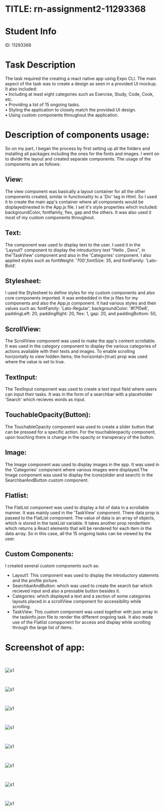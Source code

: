# TITLE: rn-assignment2-11293368

# Student Info

ID: 11293368

# Task Description

The task required the creating a react native app using Expo CLI. The main aspect of the task was to create a design as seen in a provided UI mockup.
It also included: 
<br>
• Including at least eight categories such as Exercise, Study, Code, Cook, etc.<br>
• Providing a list of 15 ongoing tasks.<br>
• Styling the application to closely match the provided UI design.<br>
• Using custom components throughout the application.<br>

# Description of components usage:

So on my part, I began the process by first setting up all the folders and installing all packages including the ones for the fonts and images. I went on to divide the layout and created separate components. The usage of the components are as follows:
<br>
## View:
The view component was basically a layout container for all the other components created, similar in functionality to a 'Div' tag in Html. So I used it to create the main app's container where all components would be displayed/nested in the App.js file. I set it's style properties which included: backgroundColor, fontfamily, flex, gap and the others. It was also used it most of my custom components throughout.
## Text:
The component was used to display text to the user. I used it in the 'Layout1' component to display the introductory text "Hello , Devs", in the'TaskView' component and also in the 'Categories' component. I also applied styles such as fontWeight: '700',fontSize: 35, and fontFamily: 'Lato-Bold'. 
## Stylesheet:
I used the Stylesheet to define styles for my custom components and also core components imported. It was embedded in the js files for my components and also the App.js component. It had various styles and their values such as: fontFamily: 'Lato-Regular', backgroundColor: '#f7f0e8', paddingLeft: 20,  paddingRight: 20, flex: 1, gap: 20, and paddingBottom: 50,
## ScrollView:
The ScrollView component was used to make the app's content scrollable. It was used in the category component to display the various categories of actions available with their texts and images. To enable scrolling horizontally to view hidden items; the horizontal={true} prop was used where the value is set to true.
## TextInput:
The TextInput component was used to create a text input field where users can input their tasks. It was in the form of a searchbar with a placeholder 'Search' which recieves words as input.
## TouchableOpacity(Button):
The TouchableOpacity component was used to create a slider button that can be pressed for a specific action. For the touchableopacity component, upon touching there is change in the opacity or transperacy of the button.
## Image:
The Image component was used to display images in the app. It was used in the 'Categories' component where various images were displayed.The Image component was used to display the icons(slider and search) in the SearchbarAndButton custom component.
## Flatlist:
The FlatList component was used to display a list of data in a scrollable manner. It was mainly used in the 'TaskView' component. There data prop is passed to the FlatList component. The value of data is an array of objects, which is stored in the taskList variable. It takes another prop renderItem which returns a React elements that will be rendered for each item in the data array. So in this case, all the 15 ongoing tasks can be viewed by the user.
## Custom Components:
I created several custom components such as:
- Layout1: This component was used to display the introductory statemnts and the profile picture.
- SearchbarAndButton: which was used to create the search bar which recieved input and also a pressable button besides it.
- Categories: which displayed a text and a section of some categories layouts placed in a scrollView component for accessibility while scrolling.
- TaskView: This custom component was used together with json array in the taskinfo.json file to render the different ongoing task. It also made use of the Flatlist compponent for access and display while scrolling through the large list of items.

# Screenshot of app:
<br>

![s1](./screenshots/Screenshot%201.png)

<br>

![s1](./screenshots/Screenshot%202.png)

<br>

![s1](./screenshots/Screenshot%203.png)

<br>

![s1](./screenshots/Screenshot%204.png)

<br>

![s1](./screenshots/Screenshot%205.png)

<br>

![s1](./screenshots/Screenshot%206.png)

<br>

![s1](./screenshots/Screenshot%207.png)

<br>

![s1](./screenshots/Screenshot%208.png)